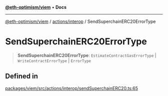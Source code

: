 [**@eth-optimism/viem**](../../../README.md) • **Docs**

***

[@eth-optimism/viem](../../../README.md) / [actions/interop](../README.md) / SendSuperchainERC20ErrorType

# SendSuperchainERC20ErrorType

> **SendSuperchainERC20ErrorType**: `EstimateContractGasErrorType` \| `WriteContractErrorType` \| `ErrorType`

## Defined in

[packages/viem/src/actions/interop/sendSuperchainERC20.ts:65](https://github.com/ethereum-optimism/ecosystem/blob/ddb96adf4653afc97ea0f64c5d67dd4ec467ac08/packages/viem/src/actions/interop/sendSuperchainERC20.ts#L65)
